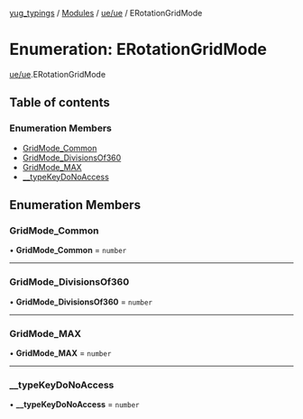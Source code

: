 [yug_typings](../README.md) / [Modules](../modules.md) / [ue/ue](../modules/ue_ue.md) / ERotationGridMode

# Enumeration: ERotationGridMode

[ue/ue](../modules/ue_ue.md).ERotationGridMode

## Table of contents

### Enumeration Members

- [GridMode\_Common](ue_ue.ERotationGridMode.md#gridmode_common)
- [GridMode\_DivisionsOf360](ue_ue.ERotationGridMode.md#gridmode_divisionsof360)
- [GridMode\_MAX](ue_ue.ERotationGridMode.md#gridmode_max)
- [\_\_typeKeyDoNoAccess](ue_ue.ERotationGridMode.md#__typekeydonoaccess)

## Enumeration Members

### GridMode\_Common

• **GridMode\_Common** = `number`

___

### GridMode\_DivisionsOf360

• **GridMode\_DivisionsOf360** = `number`

___

### GridMode\_MAX

• **GridMode\_MAX** = `number`

___

### \_\_typeKeyDoNoAccess

• **\_\_typeKeyDoNoAccess** = `number`
